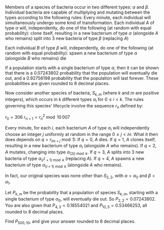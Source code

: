 Members of a species of bacteria occur in two different types: $\alpha$ and $\beta$. Individual bacteria are capable of multiplying and mutating between the types according to the following rules:
Every minute, each individual will simultaneously undergo some kind of transformation.
Each individual $A$ of type $\alpha$ will, independently, do one of the following (at random with equal probability):
clone itself, resulting in a new bacterium of type $\alpha$ (alongside $A$ who remains)
split into 3 new bacteria of type $\beta$ (replacing $A$)

Each individual $B$ of type $\beta$ will, independently, do one of the following (at random with equal probability):
spawn a new bacterium of type $\alpha$ (alongside $B$ who remains)
die

If a population starts with a single bacterium of type $\alpha$, then it can be shown that there is a 0.07243802 probability that the population will eventually die out, and a 0.92756198 probability that the population will last forever. These probabilities are given rounded to 8 decimal places.


Now consider another species of bacteria, $S_{k,m}$ (where $k$ and $m$ are positive integers), which occurs in $k$ different types $\alpha_i$ for $0\le i< k$. The rules governing this species' lifecycle involve the sequence $r_n$ defined by:

$r_0 = 306$
$r_{n+1} = r_n^2 \bmod 10\,007$

Every minute, for each $i$, each bacterium $A$ of type $\alpha_i$ will independently choose an integer $j$ uniformly at random in the range $0\le j<m$. What it then does depends on $q = r_{im+j} \bmod 5$:
If $q=0$, $A$ dies.
If $q=1$, $A$ clones itself, resulting in a new bacterium of type $\alpha_i$ (alongside $A$ who remains).
If $q=2$, $A$ mutates, changing into type $\alpha_{(2i) \bmod k}$.
If $q=3$, $A$ splits into 3 new bacteria of type $\alpha_{(i^2+1) \bmod k}$ (replacing $A$).
If $q=4$, $A$ spawns a new bacterium of type $\alpha_{(i+1) \bmod k}$ (alongside $A$ who remains).

In fact, our original species was none other than $S_{2,2}$, with $\alpha=\alpha_0$ and $\beta=\alpha_1$.


Let $P_{k,m}$ be the probability that a population of species $S_{k,m}$, starting with a single bacterium of type $\alpha_0$, will eventually die out. So $P_{2,2} = 0.07243802$. You are also given that $P_{4,3} = 0.18554021$ and $P_{10,5} = 0.53466253$, all rounded to 8 decimal places.


Find $P_{500,10}$, and give your answer rounded to 8 decimal places.